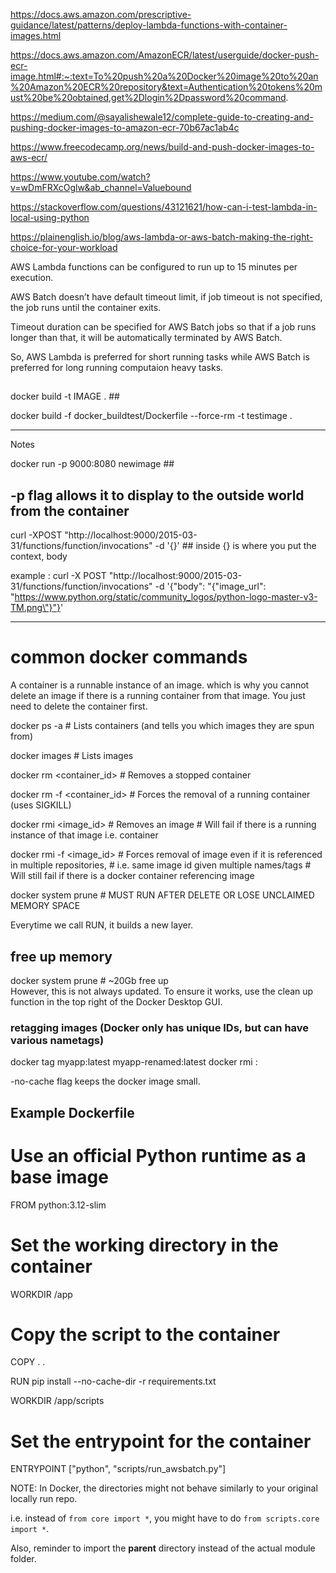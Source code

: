 https://docs.aws.amazon.com/prescriptive-guidance/latest/patterns/deploy-lambda-functions-with-container-images.html

https://docs.aws.amazon.com/AmazonECR/latest/userguide/docker-push-ecr-image.html#:~:text=To%20push%20a%20Docker%20image%20to%20an%20Amazon%20ECR%20repository&text=Authentication%20tokens%20must%20be%20obtained,get%2Dlogin%2Dpassword%20command.

https://medium.com/@sayalishewale12/complete-guide-to-creating-and-pushing-docker-images-to-amazon-ecr-70b67ac1ab4c

https://www.freecodecamp.org/news/build-and-push-docker-images-to-aws-ecr/

https://www.youtube.com/watch?v=wDmFRXcOglw&ab_channel=Valuebound

https://stackoverflow.com/questions/43121621/how-can-i-test-lambda-in-local-using-python

https://plainenglish.io/blog/aws-lambda-or-aws-batch-making-the-right-choice-for-your-workload

AWS Lambda functions can be configured to run up to 15 minutes per execution.

AWS Batch doesn’t have default timeout limit, if job timeout is not specified, the job runs until the container exits.

Timeout duration can be specified for AWS Batch jobs so that if a job runs longer than that, it will be automatically terminated by AWS Batch.

So, AWS Lambda is preferred for short running tasks while AWS Batch is preferred for long running computaion heavy tasks.


##

docker build -t IMAGE .  ##

docker build -f docker_buildtest/Dockerfile --force-rm -t testimage .

---
Notes

docker run -p 9000:8080 newimage    ##

## -p flag allows it to display to the outside world from the container

curl -XPOST "http://localhost:9000/2015-03-31/functions/function/invocations" -d '{}'   ## inside {} is where you put the context, body

example : curl -X POST "http://localhost:9000/2015-03-31/functions/function/invocations" -d '{"body": "{\"image_url\": \"https://www.python.org/static/community_logos/python-logo-master-v3-TM.png\"}"}'


---------------------------------------
# common docker commands


A container is a runnable instance of an image. which is why you cannot delete an image if there is a running container from that image. You just need to delete the container first.

docker ps -a                # Lists containers (and tells you which images they are spun from)

docker images               # Lists images 

docker rm <container_id>    # Removes a stopped container

docker rm -f <container_id> # Forces the removal of a running container (uses SIGKILL)

docker rmi <image_id>       # Removes an image 
                            # Will fail if there is a running instance of that image i.e. container

docker rmi -f <image_id>    # Forces removal of image even if it is referenced in multiple repositories, 
                            # i.e. same image id given multiple names/tags 
                            # Will still fail if there is a docker container referencing image

docker system prune  # MUST RUN AFTER DELETE OR LOSE UNCLAIMED MEMORY SPACE

Everytime we call RUN, it builds a new layer.

## free up memory
docker system prune  # ~20Gb free up  
However, this is not always updated. To ensure it works, use the clean up function in the top right of the Docker Desktop GUI.

### retagging images (Docker only has unique IDs, but can have various nametags)
docker tag myapp:latest myapp-renamed:latest
docker rmi <old-image-name>:<old-tag>

-no-cache  flag keeps the docker image small.

## Example Dockerfile
# Use an official Python runtime as a base image
FROM python:3.12-slim

# Set the working directory in the container
WORKDIR /app

# Copy the script to the container
COPY . .

RUN pip install --no-cache-dir -r requirements.txt

WORKDIR /app/scripts

# Set the entrypoint for the container
ENTRYPOINT ["python", "scripts/run_awsbatch.py"]

NOTE: In Docker, the directories might not behave similarly to your original locally run repo.

i.e. instead of `from core import *`, you might have to do `from scripts.core import *`.

Also, reminder to import the **parent** directory instead of the actual module folder.

  
